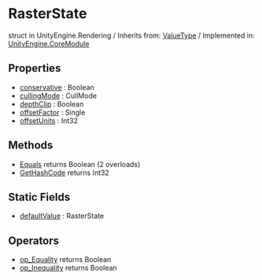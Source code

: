 # RasterState
struct in UnityEngine.Rendering
 / Inherits from: <a href="https://docs.unity3d.com/6000.0/Documentation/ScriptReference/ValueType.html" target="_blank">ValueType</a> / Implemented in: <a href="https://docs.unity3d.com/6000.0/Documentation/ScriptReference/UnityEngine.CoreModule.html" target="_blank">UnityEngine.CoreModule</a>
## Properties
- <a href="https://docs.unity3d.com/6000.0/Documentation/ScriptReference/RasterState-conservative.html" target="_blank">conservative</a> : Boolean
- <a href="https://docs.unity3d.com/6000.0/Documentation/ScriptReference/RasterState-cullingMode.html" target="_blank">cullingMode</a> : CullMode
- <a href="https://docs.unity3d.com/6000.0/Documentation/ScriptReference/RasterState-depthClip.html" target="_blank">depthClip</a> : Boolean
- <a href="https://docs.unity3d.com/6000.0/Documentation/ScriptReference/RasterState-offsetFactor.html" target="_blank">offsetFactor</a> : Single
- <a href="https://docs.unity3d.com/6000.0/Documentation/ScriptReference/RasterState-offsetUnits.html" target="_blank">offsetUnits</a> : Int32
## Methods
- <a href="https://docs.unity3d.com/6000.0/Documentation/ScriptReference/RasterState.Equals.html" target="_blank">Equals</a> returns Boolean (2 overloads)
- <a href="https://docs.unity3d.com/6000.0/Documentation/ScriptReference/RasterState.GetHashCode.html" target="_blank">GetHashCode</a> returns Int32
## Static Fields
- <a href="https://docs.unity3d.com/6000.0/Documentation/ScriptReference/RasterState-defaultValue.html" target="_blank">defaultValue</a> : RasterState
## Operators
- <a href="https://docs.unity3d.com/6000.0/Documentation/ScriptReference/RasterState.op_Equality.html" target="_blank">op_Equality</a> returns Boolean
- <a href="https://docs.unity3d.com/6000.0/Documentation/ScriptReference/RasterState.op_Inequality.html" target="_blank">op_Inequality</a> returns Boolean
